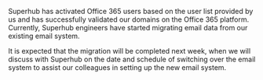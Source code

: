 Superhub has activated Office 365 users based on the user list provided by us and has successfully validated our domains on the Office 365 platform.
Currently, Superhub engineers have started migrating email data from our existing email system.

 It is expected that the migration will be completed next week, when we will discuss with Superhub on the date and schedule of switching over the email system to assist our colleagues in setting up the new email system.
